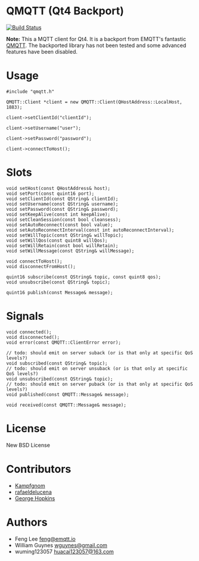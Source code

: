 QMQTT (Qt4 Backport)
====================

[![Build Status](https://travis-ci.org/george-hopkins/qmqtt-qt4.svg?branch=master)](https://travis-ci.org/george-hopkins/qmqtt-qt4)

**Note:** This a MQTT client for Qt4. It is a backport from EMQTT's fantastic [QMQTT](https://github.com/emqtt/qmqtt). The backported library has not been tested and some advanced features have been disabled.

Usage
=====

	#include "qmqtt.h"

    QMQTT::Client *client = new QMQTT::Client(QHostAddress::LocalHost, 1883);

	client->setClientId("clientId");

	client->setUsername("user");

	client->setPassword("password");

	client->connectToHost();


Slots
=====

    void setHost(const QHostAddress& host);
    void setPort(const quint16 port);
    void setClientId(const QString& clientId);
    void setUsername(const QString& username);
    void setPassword(const QString& password);
    void setKeepAlive(const int keepAlive);
    void setCleanSession(const bool cleansess);
    void setAutoReconnect(const bool value);
    void setAutoReconnectInterval(const int autoReconnectInterval);
    void setWillTopic(const QString& willTopic);
    void setWillQos(const quint8 willQos);
    void setWillRetain(const bool willRetain);
    void setWillMessage(const QString& willMessage);

    void connectToHost();
    void disconnectFromHost();

    quint16 subscribe(const QString& topic, const quint8 qos);
    void unsubscribe(const QString& topic);

    quint16 publish(const Message& message);

Signals
=======

    void connected();
    void disconnected();
    void error(const QMQTT::ClientError error);

    // todo: should emit on server suback (or is that only at specific QoS levels?)
    void subscribed(const QString& topic);
    // todo: should emit on server unsuback (or is that only at specific QoS levels?)
    void unsubscribed(const QString& topic);
    // todo: should emit on server puback (or is that only at specific QoS levels?)
    void published(const QMQTT::Message& message);

    void received(const QMQTT::Message& message);


License
=======

New BSD License


Contributors
=============

* [Kampfgnom](https://github.com/Kampfgnom)
* [rafaeldelucena](https://github.com/rafaeldelucena)
* [George Hopkins](https://github.com/george-hopkins)


Authors
=======

 * Feng Lee <feng@emqtt.io>
 * William Guynes <wguynes@gmail.com>
 * wuming123057 <huacai123057@163.com>
